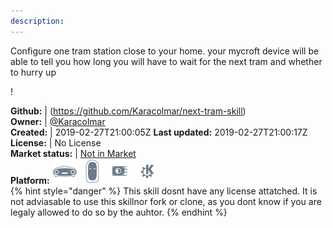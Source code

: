 ```yaml
---
description: 
---
```

Configure one tram station close to your home. your mycroft device will be able to tell you how long you will have to wait for the next tram and whether to hurry up

!

**Github:** | (https://github.com/Karacolmar/next-tram-skill)  
**Owner:** | [@Karacolmar](https://github.com/Karacolmar)  
**Created:** | 2019-02-27T21:00:05Z  **Last updated:** 2019-02-27T21:00:17Z  
**License:** | No License  
**Market status:** | [Not in Market](https://market.mycroft.ai/skill/)  
**Platform:**   ![](.gitbook/assets/mark-1-icon.png)  ![](.gitbook/assets/mark-2-icon.png)  ![](.gitbook/assets/picroft-icon.png)  ![](.gitbook/assets/kde.png)   
{% hint style="danger" %}
This skill dosnt have any license attatched. It is not adviasable to use this skillnor fork or clone, as you dont know if you are legaly allowed to do so by the auhtor.
{% endhint %}
